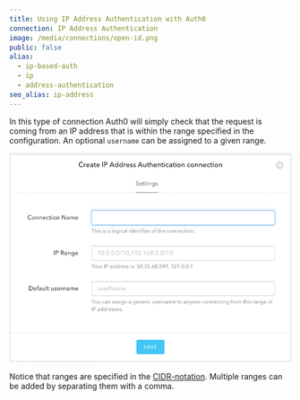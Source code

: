 ```yaml
---
title: Using IP Address Authentication with Auth0
connection: IP Address Authentication
image: /media/connections/open-id.png
public: false
alias:
  - ip-based-auth
  - ip
  - address-authentication
seo_alias: ip-address
---
```


In this type of connection Auth0 will simply check that the request is coming from an IP address that is within the range specified in the configuration. An optional `username` can be assigned to a given range.

![](/media/articles/connections/enterprise/ip-address/ip.png)

Notice that ranges are specified in the [CIDR-notation](http://en.wikipedia.org/wiki/Classless_Inter-Domain_Routing). Multiple ranges can be added by separating them with a comma.
